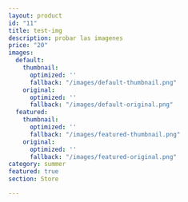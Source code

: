 ```yaml
---
layout: product
id: "11"
title: test-img
description: probar las imagenes
price: "20"
images:
  default:
    thumbnail:
      optimized: ''
      fallback: "/images/default-thumbnail.png"
    original:
      optimized: ''
      fallback: "/images/default-original.png"
  featured:
    thumbnail:
      optimized: ''
      fallback: "/images/featured-thumbnail.png"
    original:
      optimized: ''
      fallback: "/images/featured-original.png"
category: summer
featured: true
section: Store

---
```

